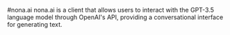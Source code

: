 #nona.ai
nona.ai is a client that allows users to interact with the GPT-3.5 language model through OpenAI's API, providing a conversational interface for generating text.

